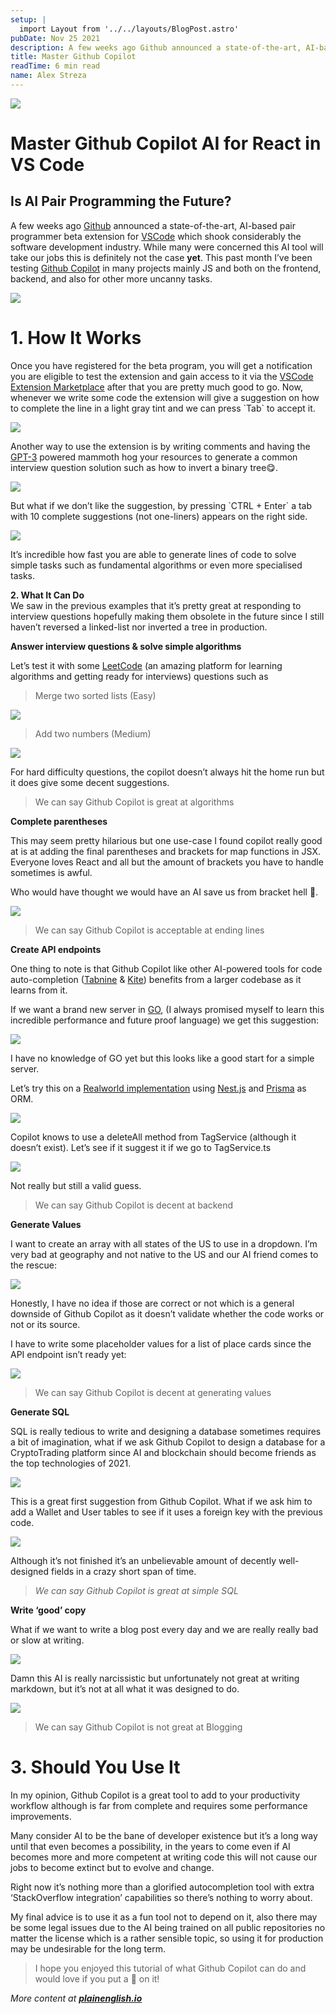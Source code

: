 ```yaml
---
setup: |
  import Layout from '../../layouts/BlogPost.astro'
pubDate: Nov 25 2021
description: A few weeks ago Github announced a state-of-the-art, AI-based pair programmer beta extension for VSCode which shook considerably the software development industry. While many were concerned this AI…
title: Master Github Copilot
readTime: 6 min read
name: Alex Streza
---
```


![](https://miro.medium.com/max/1400/1*pWO8ioHkpjHz9_QU4Gbkvg.png)

# Master Github Copilot AI for React in VS Code

## Is AI Pair Programming the Future?

A few weeks ago [Github](https://github.com/) announced a state-of-the-art, AI-based pair programmer beta extension for [VSCode](https://code.visualstudio.com/) which shook considerably the software development industry. While many were concerned this AI tool will take our jobs this is definitely not the case **yet**. This past month I’ve been testing [Github Copilot](https://copilot.github.com/) in many projects mainly JS and both on the frontend, backend, and also for other more uncanny tasks.

![](https://miro.medium.com/max/1400/1*Ck5ojjZYFPIqnkHB3DtxkQ.jpeg)

# 1\. How It Works

Once you have registered for the beta program, you will get a notification you are eligible to test the extension and gain access to it via the [VSCode Extension Marketplace](https://marketplace.visualstudio.com/items?itemName=GitHub.copilot) after that you are pretty much good to go. Now, whenever we write some code the extension will give a suggestion on how to complete the line in a light gray tint and we can press \`Tab\` to accept it.

![](https://miro.medium.com/max/1400/0*qusI3NWFcdVZpOjG.png)

Another way to use the extension is by writing comments and having the [GPT-3](https://openai.com/blog/openai-api/) powered mammoth hog your resources to generate a common interview question solution such as how to invert a binary tree😋.

![](https://miro.medium.com/max/1004/0*cxadMaPGwQsoAg_f.png)

But what if we don’t like the suggestion, by pressing \`CTRL + Enter\` a tab with 10 complete suggestions (not one-liners) appears on the right side.

![](https://miro.medium.com/max/1400/0*U4BeFer7Q3IitlaZ.png)

It’s incredible how fast you are able to generate lines of code to solve simple tasks such as fundamental algorithms or even more specialised tasks.

**2\. What It Can Do**  
We saw in the previous examples that it’s pretty great at responding to interview questions hopefully making them obsolete in the future since I still haven’t reversed a linked-list nor inverted a tree in production.

**Answer interview questions & solve simple algorithms**

Let’s test it with some [LeetCode](https://leetcode.com/) (an amazing platform for learning algorithms and getting ready for interviews) questions such as

> Merge two sorted lists (Easy)

![](https://miro.medium.com/max/1400/1*MhE_7g2RMJfUlSDJNaFjVw.png)

> Add two numbers (Medium)

![](https://miro.medium.com/max/1400/1*MhE_7g2RMJfUlSDJNaFjVw.png)

For hard difficulty questions, the copilot doesn’t always hit the home run but it does give some decent suggestions.

> We can say Github Copilot is great at algorithms

**Complete parentheses**

This may seem pretty hilarious but one use-case I found copilot really good at is at adding the final parentheses and brackets for map functions in JSX. Everyone loves React and all but the amount of brackets you have to handle sometimes is awful.

Who would have thought we would have an AI save us from bracket hell 👿.

![](https://miro.medium.com/max/1400/0*NETdzuWWXYlbgmdf.png)

> We can say Github Copilot is acceptable at ending lines

**Create API endpoints**

One thing to note is that Github Copilot like other AI-powered tools for code auto-completion ([Tabnine](https://www.tabnine.com/) & [Kite](https://www.kite.com/)) benefits from a larger codebase as it learns from it.

If we want a brand new server in [GO](https://golang.org/), (I always promised myself to learn this incredible performance and future proof language) we get this suggestion:

![](https://miro.medium.com/max/1400/1*3NSi_p1x-HeEKeQnTM75TQ.png)

I have no knowledge of GO yet but this looks like a good start for a simple server.

Let’s try this on a [Realworld implementation](https://github.com/lujakob/nestjs-realworld-example-app/tree/prisma) using [Nest.js](https://nestjs.com/) and [Prisma](https://www.prisma.io/) as ORM.

![](https://miro.medium.com/max/1400/0*16PAYBTLKQmkOfoG.png)

Copilot knows to use a deleteAll method from TagService (although it doesn’t exist). Let’s see if it suggest it if we go to TagService.ts

![](https://miro.medium.com/max/1400/0*z1Z8HEtIP-xqEM3N.png)

Not really but still a valid guess.

> We can say Github Copilot is decent at backend

**Generate Values**

I want to create an array with all states of the US to use in a dropdown. I’m very bad at geography and not native to the US and our AI friend comes to the rescue:

![](https://miro.medium.com/max/1400/1*EsY0ZYvw09oiS6-AWLUY7g.png)

Honestly, I have no idea if those are correct or not which is a general downside of Github Copilot as it doesn’t validate whether the code works or not or its source.

I have to write some placeholder values for a list of place cards since the API endpoint isn’t ready yet:

![](https://miro.medium.com/max/1400/1*2tz0ZymqDKvWImLRWla7kA.png)

> We can say Github Copilot is decent at generating values

**Generate SQL**

SQL is really tedious to write and designing a database sometimes requires a bit of imagination, what if we ask Github Copilot to design a database for a CryptoTrading platform since AI and blockchain should become friends as the top technologies of 2021.

![](https://miro.medium.com/max/1400/1*gx311pjwjMU4lMcs6RnLHQ.png)

This is a great first suggestion from Github Copilot. What if we ask him to add a Wallet and User tables to see if it uses a foreign key with the previous code.

![](https://miro.medium.com/max/1400/1*kD6J-iMcP47EeIDmn69YrQ.png)

Although it’s not finished it’s an unbelievable amount of decently well-designed fields in a crazy short span of time.

> _We can say Github Copilot is great at simple SQL_

**Write ‘good’ copy**

What if we want to write a blog post every day and we are really really bad or slow at writing.

![](https://miro.medium.com/max/1400/0*7Tjp7rrdw_pwI2Yn.png)

Damn this AI is really narcissistic but unfortunately not great at writing markdown, but it’s not at all what it was designed to do.

![](https://miro.medium.com/max/1400/0*32HLXklp-6Xx4DlN.png)

> We can say Github Copilot is not great at Blogging

# 3\. Should You Use It

In my opinion, Github Copilot is a great tool to add to your productivity workflow although is far from complete and requires some performance improvements.

Many consider AI to be the bane of developer existence but it’s a long way until that even becomes a possibility, in the years to come even if AI becomes more and more competent at writing code this will not cause our jobs to become extinct but to evolve and change.

Right now it’s nothing more than a glorified autocompletion tool with extra ‘StackOverflow integration’ capabilities so there’s nothing to worry about.

My final advice is to use it as a fun tool not to depend on it, also there may be some legal issues due to the AI being trained on all public repositories no matter the license which is a rather sensible topic, so using it for production may be undesirable for the long term.

> I hope you enjoyed this tutorial of what Github Copilot can do and would love if you put a 💜 on it!

_More content at_ [**_plainenglish.io_**](http://plainenglish.io/)
